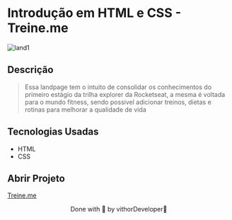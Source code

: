 
# Introdução em HTML e CSS - Treine.me

![land1](https://user-images.githubusercontent.com/116108525/203455644-dead4b96-3348-428b-95aa-259dd29132ba.png)
## Descrição

 > Essa landpage tem o intuito de consolidar os conhecimentos do primeiro estágio da trilha explorer da Rocketseat, a mesma é voltada para o mundo fitness, sendo possivel adicionar treinos, dietas e rotinas para melhorar a qualidade de vida

## Tecnologias Usadas 

* HTML
* CSS
## Abrir Projeto

[Treine.me](https://treine-me-tawny.vercel.app)

<p align="center">Done with 💜 by vithorDeveloper👋</p>
